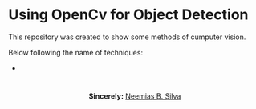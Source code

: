 # Using OpenCv for Object Detection

This repository was created to show some methods of cumputer vision.

Below following the name of techniques:

<ul>
  <li> 
</ul>


#

<p align="center"><b>Sincerely:</b> <a href="https://github.com/neemiasbsilva">Neemias B. Silva</a></p>

#
